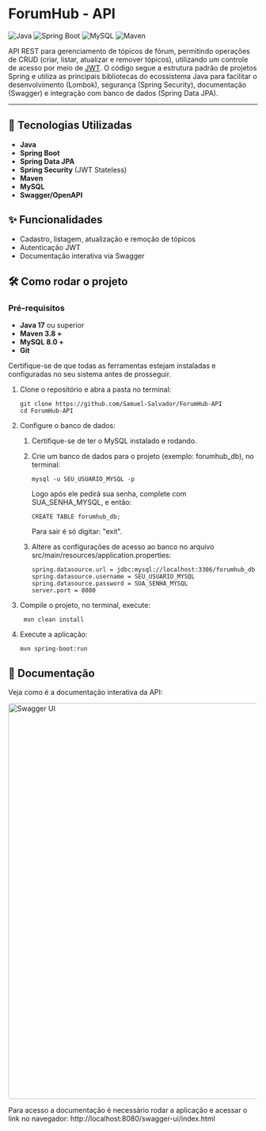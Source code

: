 # ForumHub - API

![Java](https://img.shields.io/badge/Java-24-blue?logo=java)
![Spring Boot](https://img.shields.io/badge/Spring%20Boot-3.5.4-brightgreen?logo=springboot)
![MySQL](https://img.shields.io/badge/MySQL-8.0-blue?logo=mysql)
![Maven](https://img.shields.io/badge/Maven-Build-red?logo=apachemaven)

API REST para gerenciamento de tópicos de fórum, permitindo operações de CRUD (criar, listar, atualizar e remover tópicos), utilizando um controle de acesso por meio de [JWT](https://www.jwt.io/introduction#what-is-json-web-token).
O código segue a estrutura padrão de projetos Spring e utiliza as principais bibliotecas do ecossistema Java para facilitar o desenvolvimento (Lombok), segurança (Spring Security), documentação (Swagger) e integração com banco de dados (Spring Data JPA). 

---

## 🚀 Tecnologias Utilizadas

- **Java**
- **Spring Boot**
- **Spring Data JPA**
- **Spring Security** (JWT Stateless)
- **Maven**
- **MySQL**
- **Swagger/OpenAPI**

## ✨ Funcionalidades

- Cadastro, listagem, atualização e remoção de tópicos
- Autenticação JWT
- Documentação interativa via Swagger

## 🛠️ Como rodar o projeto

### Pré-requisitos

- **Java 17** ou superior
- **Maven 3.8 +**
- **MySQL 8.0 +**
- **Git**

Certifique-se de que todas as ferramentas estejam instaladas e configuradas no seu sistema antes de prosseguir.

1. Clone o repositório e abra a pasta no terminal:

   ``` 
   git clone https://github.com/Samuel-Salvador/ForumHub-API
   cd ForumHub-API 
   ```
   
2. Configure o banco de dados:

   1. Certifique-se de ter o MySQL instalado e rodando.
   2. Crie um banco de dados para o projeto (exemplo: forumhub_db), no terminal:
       ```
       mysql -u SEU_USUARIO_MYSQL -p
       ```
       Logo após ele pedirá sua senha, complete com SUA_SENHA_MYSQL, e então:
       ```
       CREATE TABLE forumhub_db;
       ```
       Para sair é só digitar: "exit".
   

   3. Altere as configurações de acesso ao banco no arquivo src/main/resources/application.properties:

        ``` 
        spring.datasource.url = jdbc:mysql://localhost:3306/forumhub_db 
        spring.datasource.username = SEU_USUARIO_MYSQL
        spring.datasource.password = SUA_SENHA_MYSQL
        server.port = 8080 
        ```

3. Compile o projeto, no terminal, execute:
    
   ```
    mvn clean install
    ```
   
4. Execute a aplicação:

    ```
    mvn spring-boot:run
    ```
   
## 📄 Documentação

Veja como é a documentação interativa da API:

<img src="docs/swagger-ui.png" alt="Swagger UI" width="800" style="border-radius: 4px;">

Para acesso a documentação é necessário rodar a aplicação e acessar o link no navegador:
http://localhost:8080/swagger-ui/index.html
